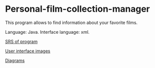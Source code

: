 # Personal-film-collection-manager

This program allows to find information about your favorite films.

Language: Java.
Interface language: xml.

[SRS of program](https://github.com/DanutaGagua/Personal-film-collection-manager/blob/master/Requirements/SRS.md) 

[User interface images](https://github.com/DanutaGagua/Personal-film-collection-manager/tree/master/Mockups)

[Diagrams](https://github.com/DanutaGagua/Personal-film-collection-manager/tree/master/Diagrams)
